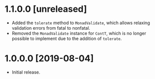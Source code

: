# 1.1.0.0 [unreleased]

- Added the `tolerate` method to `MonadValidate`, which allows relaxing validation errors from fatal to nonfatal.
- Removed the `MonadValidate` instance for `ContT`, which is no longer possible to implement due to the addition of `tolerate`.

# 1.0.0.0 [2019-08-04]

- Initial release.
